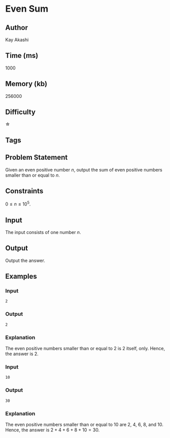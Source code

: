 # Even Sum

## Author 
Kay Akashi

## Time (ms)
1000

## Memory (kb)

256000

## Difficulty 

☆

## Tags

## Problem Statement 

Given an even positive number $n$, output the sum of even positive numbers smaller than or equal to $n$. 

## Constraints

$0 \leq n \leq 10^{5}$.

## Input

The input consists of one number $n$.

## Output

Output the answer.

## Examples

### Input

```
2
```

### Output

```
2
```

### Explanation

The even positive numbers smaller than or equal to $2$ is $2$ itself, only. Hence, the answer is $2$.

### Input

```
10
```

### Output

```
30
```

### Explanation

The even positive numbers smaller than or equal to $10$ are $2$, $4$, $6$, $8$, and $10$. Hence, the answer is $2 + 4 + 6 + 8 + 10 = 30$.
